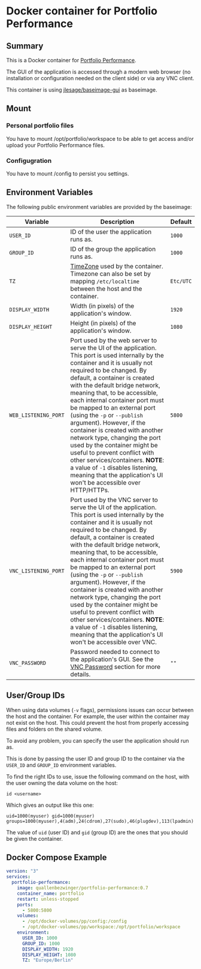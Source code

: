 # Docker container for Portfolio Performance
## Summary
This is a Docker container for [Portfolio Performance](https://www.portfolio-performance.info/en/).

The GUI of the application is accessed through a modern web browser (no installation or configuration needed on the client side) or via any VNC client.

This container is using [jlesage/baseimage-gui](https://hub.docker.com/r/jlesage/baseimage-gui) as baseimage.

## Mount
### Personal portfolio files
You have to mount /opt/portfolio/workspace to be able to get access and/or upload your Portfolio Performance files.
### Configugration
You have to mount /config to persist you settings.
## Environment Variables
The following public environment variables are provided by the baseimage:

| Variable       | Description                                  | Default |
|----------------|----------------------------------------------|---------|
|`USER_ID`| ID of the user the application runs as. | `1000` |
|`GROUP_ID`| ID of the group the application runs as. | `1000` |
|`TZ`| [TimeZone](http://en.wikipedia.org/wiki/List_of_tz_database_time_zones) used by the container.  Timezone can also be set by mapping `/etc/localtime` between the host and the container. | `Etc/UTC` |
|`DISPLAY_WIDTH`| Width (in pixels) of the application's window. | `1920` |
|`DISPLAY_HEIGHT`| Height (in pixels) of the application's window. | `1080` |
|`WEB_LISTENING_PORT`| Port used by the web server to serve the UI of the application.  This port is used internally by the container and it is usually not required to be changed.  By default, a container is created with the default bridge network, meaning that, to be accessible, each internal container port must be mapped to an external port (using the `-p` or `--publish` argument).  However, if the container is created with another network type, changing the port used by the container might be useful to prevent conflict with other services/containers.  **NOTE**: a value of `-1` disables listening, meaning that the application's UI won't be accessible over HTTP/HTTPs. | `5800` |
|`VNC_LISTENING_PORT`| Port used by the VNC server to serve the UI of the application.  This port is used internally by the container and it is usually not required to be changed.  By default, a container is created with the default bridge network, meaning that, to be accessible, each internal container port must be mapped to an external port (using the `-p` or `--publish` argument).  However, if the container is created with another network type, changing the port used by the container might be useful to prevent conflict with other services/containers.  **NOTE**: a value of `-1` disables listening, meaning that the application's UI won't be accessible over VNC. | `5900` |
|`VNC_PASSWORD`| Password needed to connect to the application's GUI.  See the [VNC Password](#vnc-password) section for more details. | `""` |

## User/Group IDs

When using data volumes (`-v` flags), permissions issues can occur between the
host and the container.  For example, the user within the container may not
exist on the host.  This could prevent the host from properly accessing files
and folders on the shared volume.

To avoid any problem, you can specify the user the application should run as.

This is done by passing the user ID and group ID to the container via the
`USER_ID` and `GROUP_ID` environment variables.

To find the right IDs to use, issue the following command on the host, with the
user owning the data volume on the host:

    id <username>

Which gives an output like this one:
```
uid=1000(myuser) gid=1000(myuser) groups=1000(myuser),4(adm),24(cdrom),27(sudo),46(plugdev),113(lpadmin)
```

The value of `uid` (user ID) and `gid` (group ID) are the ones that you should
be given the container.

## Docker Compose Example
```yaml
version: "3"
services:
  portfolio-performance:
    image: quallenbezwinger/portfolio-performance:0.7
    container_name: portfolio
    restart: unless-stopped
    ports:
      - 5800:5800
    volumes:
      - /opt/docker-volumes/pp/config:/config
      - /opt/docker-volumes/pp/workspace:/opt/portfolio/workspace
    environment:
      USER_ID: 1000
      GROUP_ID: 1000
      DISPLAY_WIDTH: 1920
      DISPLAY_HEIGHT: 1080
      TZ: "Europe/Berlin" 

